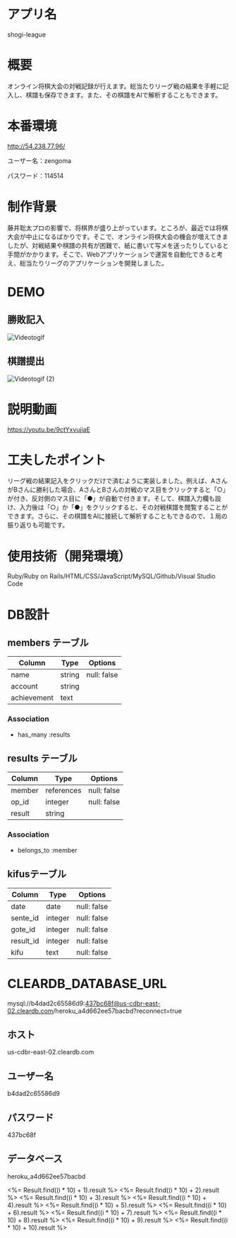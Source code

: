 # アプリ名
shogi-league

# 概要
<p>オンライン将棋大会の対戦記録が行えます。総当たりリーグ戦の結果を手軽に記入し、棋譜も保存できます。また、その棋譜をAIで解析することもできます。</p>

# 本番環境
http://54.238.77.96/
<p>ユーザー名：zengoma</p>
<p>パスワード：114514</p>

# 制作背景
<p>藤井聡太プロの影響で、将棋界が盛り上がっています。ところが、最近では将棋大会が中止になるばかりです。そこで、オンライン将棋大会の機会が増えてきましたが、対戦結果や棋譜の共有が困難で、紙に書いて写メを送ったりしていると手間がかかります。そこで、Webアプリケーションで運営を自動化できると考え、総当たりリーグのアプリケーションを開発しました。</p>

# DEMO
## 勝敗記入
![Videotogif](https://user-images.githubusercontent.com/69504629/96793385-3e8b3780-1437-11eb-83a0-7892946e01b3.gif)
## 棋譜提出
![Videotogif (2)](https://user-images.githubusercontent.com/69504629/97051907-04e33980-15bb-11eb-8bf2-7e9f397894ea.gif)

# 説明動画
https://youtu.be/9ctYxvujiaE

# 工夫したポイント
<p>リーグ戦の結果記入をクリックだけで済むように実装しました。例えば、AさんがBさんに勝利した場合、AさんとBさんの対戦のマス目をクリックすると「○」が付き、反対側のマス目に「●」が自動で付きます。そして、棋譜入力欄も設け、入力後は「○」か「●」をクリックすると、その対戦棋譜を閲覧することができます。さらに、その棋譜をAIに接続して解析することもできるので、１局の振り返りも可能です。</p>

# 使用技術（開発環境）
Ruby/Ruby on Rails/HTML/CSS/JavaScript/MySQL/Github/Visual Studio Code

# DB設計
## members テーブル

| Column      | Type   | Options     |
| ----------- | ------ | ----------- |
| name        | string | null: false |
| account     | string |             |
| achievement | text   |             |


### Association

- has_many :results

## results テーブル

| Column | Type       | Options     |
| ------ | ---------- | ----------- |
| member | references | null: false |
| op_id  | integer    | null: false |
| result | string     |             |

### Association

- belongs_to :member

## kifusテーブル

| Column    | Type    | Options     |
| --------- | ------- | ----------- |
| date      | date    | null: false |
| sente_id  | integer | null: false |
| gote_id   | integer | null: false |
| result_id | integer | null: false |
| kifu      | text    | null: false |

# CLEARDB_DATABASE_URL
mysql://b4dad2c65586d9:437bc68f@us-cdbr-east-02.cleardb.com/heroku_a4d662ee57bacbd?reconnect=true

## ホスト
us-cdbr-east-02.cleardb.com

## ユーザー名
b4dad2c65586d9

## パスワード
437bc68f

## データベース
heroku_a4d662ee57bacbd

<!-- <%# 10人 %> -->
<td id="op_<%= i + 1 %>_1" data-id="<%= (i * 10) + 1 %>_<%= (10 * (i * 10 + 1)) - (100 * i + (9 - i)) %>"><%= Result.find((i * 10) + 1).result %></td>
<td id="op_<%= i + 1 %>_2" data-id="<%= (i * 10) + 2 %>_<%= (10 * (i * 10 + 2)) - (100 * i + (9 - i)) %>"><%= Result.find((i * 10) + 2).result %></td>
<td id="op_<%= i + 1 %>_3" data-id="<%= (i * 10) + 3 %>_<%= (10 * (i * 10 + 3)) - (100 * i + (9 - i)) %>"><%= Result.find((i * 10) + 3).result %></td>
<td id="op_<%= i + 1 %>_4" data-id="<%= (i * 10) + 4 %>_<%= (10 * (i * 10 + 4)) - (100 * i + (9 - i)) %>"><%= Result.find((i * 10) + 4).result %></td>
<td id="op_<%= i + 1 %>_5" data-id="<%= (i * 10) + 5 %>_<%= (10 * (i * 10 + 5)) - (100 * i + (9 - i)) %>"><%= Result.find((i * 10) + 5).result %></td>
<td id="op_<%= i + 1 %>_6" data-id="<%= (i * 10) + 6 %>_<%= (10 * (i * 10 + 6)) - (100 * i + (9 - i)) %>"><%= Result.find((i * 10) + 6).result %></td>
<td id="op_<%= i + 1 %>_7" data-id="<%= (i * 10) + 7 %>_<%= (10 * (i * 10 + 7)) - (100 * i + (9 - i)) %>"><%= Result.find((i * 10) + 7).result %></td>
<td id="op_<%= i + 1 %>_8" data-id="<%= (i * 10) + 8 %>_<%= (10 * (i * 10 + 8)) - (100 * i + (9 - i)) %>"><%= Result.find((i * 10) + 8).result %></td>
<td id="op_<%= i + 1 %>_9" data-id="<%= (i * 10) + 9 %>_<%= (10 * (i * 10 + 9)) - (100 * i + (9 - i)) %>"><%= Result.find((i * 10) + 9).result %></td>
<td id="op_<%= i + 1 %>_10" data-id="<%= (i * 10) + 10 %>_<%= (10 * (i * 10 + 10)) - (100 * i + (9 - i)) %>"><%= Result.find((i * 10) + 10).result %></td>

<!-- <%# 11人 %>
<td id="op_<%= i + 1 %>_1" data-id="<%= (i * 11) + 1 %>_<%= (11 * (i * 11 + 1)) - (121 * i + (10 - i)) %>"><%= Result.find((i * 11) + 1).result %></td>
<td id="op_<%= i + 1 %>_2" data-id="<%= (i * 11) + 2 %>_<%= (11 * (i * 11 + 2)) - (121 * i + (10 - i)) %>"><%= Result.find((i * 11) + 2).result %></td>
<td id="op_<%= i + 1 %>_3" data-id="<%= (i * 11) + 3 %>_<%= (11 * (i * 11 + 3)) - (121 * i + (10 - i)) %>"><%= Result.find((i * 11) + 3).result %></td>
<td id="op_<%= i + 1 %>_4" data-id="<%= (i * 11) + 4 %>_<%= (11 * (i * 11 + 4)) - (121 * i + (10 - i)) %>"><%= Result.find((i * 11) + 4).result %></td>
<td id="op_<%= i + 1 %>_5" data-id="<%= (i * 11) + 5 %>_<%= (11 * (i * 11 + 5)) - (121 * i + (10 - i)) %>"><%= Result.find((i * 11) + 5).result %></td>
<td id="op_<%= i + 1 %>_6" data-id="<%= (i * 11) + 6 %>_<%= (11 * (i * 11 + 6)) - (121 * i + (10 - i)) %>"><%= Result.find((i * 11) + 6).result %></td>
<td id="op_<%= i + 1 %>_7" data-id="<%= (i * 11) + 7 %>_<%= (11 * (i * 11 + 7)) - (121 * i + (10 - i)) %>"><%= Result.find((i * 11) + 7).result %></td>
<td id="op_<%= i + 1 %>_8" data-id="<%= (i * 11) + 8 %>_<%= (11 * (i * 11 + 8)) - (121 * i + (10 - i)) %>"><%= Result.find((i * 11) + 8).result %></td>
<td id="op_<%= i + 1 %>_9" data-id="<%= (i * 11) + 9 %>_<%= (11 * (i * 11 + 9)) - (121 * i + (10 - i)) %>"><%= Result.find((i * 11) + 9).result %></td>
<td id="op_<%= i + 1 %>_10" data-id="<%= (i * 11) + 10 %>_<%= (11 * (i * 11 + 10)) - (121 * i + (10 - i)) %>"><%= Result.find((i * 11) + 10).result %></td>
<td id="op_<%= i + 1 %>_11" data-id="<%= (i * 11) + 11 %>_<%= (11 * (i * 11 + 11)) - (121 * i + (10 - i)) %>"><%= Result.find((i * 11) + 11).result %></td> -->

<!-- <%# 12人 %>
<td id="op_<%= i + 1 %>_1" data-id="<%= (i * 12) + 1 %>_<%= (12 * (i * 12 + 1)) - (144 * i + (11 - i)) %>"><%= Result.find((i * 12) + 1).result %></td>
<td id="op_<%= i + 1 %>_2" data-id="<%= (i * 12) + 2 %>_<%= (12 * (i * 12 + 2)) - (144 * i + (11 - i)) %>"><%= Result.find((i * 12) + 2).result %></td>
<td id="op_<%= i + 1 %>_3" data-id="<%= (i * 12) + 3 %>_<%= (12 * (i * 12 + 3)) - (144 * i + (11 - i)) %>"><%= Result.find((i * 12) + 3).result %></td>
<td id="op_<%= i + 1 %>_4" data-id="<%= (i * 12) + 4 %>_<%= (12 * (i * 12 + 4)) - (144 * i + (11 - i)) %>"><%= Result.find((i * 12) + 4).result %></td>
<td id="op_<%= i + 1 %>_5" data-id="<%= (i * 12) + 5 %>_<%= (12 * (i * 12 + 5)) - (144 * i + (11 - i)) %>"><%= Result.find((i * 12) + 5).result %></td>
<td id="op_<%= i + 1 %>_6" data-id="<%= (i * 12) + 6 %>_<%= (12 * (i * 12 + 6)) - (144 * i + (11 - i)) %>"><%= Result.find((i * 12) + 6).result %></td>
<td id="op_<%= i + 1 %>_7" data-id="<%= (i * 12) + 7 %>_<%= (12 * (i * 12 + 7)) - (144 * i + (11 - i)) %>"><%= Result.find((i * 12) + 7).result %></td>
<td id="op_<%= i + 1 %>_8" data-id="<%= (i * 12) + 8 %>_<%= (12 * (i * 12 + 8)) - (144 * i + (11 - i)) %>"><%= Result.find((i * 12) + 8).result %></td>
<td id="op_<%= i + 1 %>_9" data-id="<%= (i * 12) + 9 %>_<%= (12 * (i * 12 + 9)) - (144 * i + (11 - i)) %>"><%= Result.find((i * 12) + 9).result %></td>
<td id="op_<%= i + 1 %>_11" data-id="<%= (i * 12) + 10 %>_<%= (12 * (i * 12 + 10)) - (144 * i + (11 - i)) %>"><%= Result.find((i * 12) + 10).result %></td>
<td id="op_<%= i + 1 %>_12" data-id="<%= (i * 12) + 11 %>_<%= (12 * (i * 12 + 11)) - (144 * i + (11 - i)) %>"><%= Result.find((i * 12) + 11).result %></td>
<td id="op_<%= i + 1 %>_12" data-id="<%= (i * 12) + 12 %>_<%= (12 * (i * 12 + 12)) - (144 * i + (11 - i)) %>"><%= Result.find((i * 12) + 12).result %></td> -->

<!-- <%# 13人 %>
<td id="op_<%= i + 1 %>_1" data-id="<%= (i * 13) + 1 %>_<%= (13 * (i * 13 + 1)) - (169 * i + (12 - i)) %>"><%= Result.find((i * 13) + 1).result %></td>
<td id="op_<%= i + 1 %>_2" data-id="<%= (i * 13) + 2 %>_<%= (13 * (i * 13 + 2)) - (169 * i + (12 - i)) %>"><%= Result.find((i * 13) + 2).result %></td>
<td id="op_<%= i + 1 %>_3" data-id="<%= (i * 13) + 3 %>_<%= (13 * (i * 13 + 3)) - (169 * i + (12 - i)) %>"><%= Result.find((i * 13) + 3).result %></td>
<td id="op_<%= i + 1 %>_4" data-id="<%= (i * 13) + 4 %>_<%= (13 * (i * 13 + 4)) - (169 * i + (12 - i)) %>"><%= Result.find((i * 13) + 4).result %></td>
<td id="op_<%= i + 1 %>_5" data-id="<%= (i * 13) + 5 %>_<%= (13 * (i * 13 + 5)) - (169 * i + (12 - i)) %>"><%= Result.find((i * 13) + 5).result %></td>
<td id="op_<%= i + 1 %>_6" data-id="<%= (i * 13) + 6 %>_<%= (13 * (i * 13 + 6)) - (169 * i + (12 - i)) %>"><%= Result.find((i * 13) + 6).result %></td>
<td id="op_<%= i + 1 %>_7" data-id="<%= (i * 13) + 7 %>_<%= (13 * (i * 13 + 7)) - (169 * i + (12 - i)) %>"><%= Result.find((i * 13) + 7).result %></td>
<td id="op_<%= i + 1 %>_8" data-id="<%= (i * 13) + 8 %>_<%= (13 * (i * 13 + 8)) - (169 * i + (12 - i)) %>"><%= Result.find((i * 13) + 8).result %></td>
<td id="op_<%= i + 1 %>_9" data-id="<%= (i * 13) + 9 %>_<%= (13 * (i * 13 + 9)) - (169 * i + (12 - i)) %>"><%= Result.find((i * 13) + 9).result %></td>
<td id="op_<%= i + 1 %>_10" data-id="<%= (i * 13) + 10 %>_<%= (13 * (i * 13 + 10)) - (169 * i + (12 - i)) %>"><%= Result.find((i * 13) + 10).result %></td>
<td id="op_<%= i + 1 %>_11" data-id="<%= (i * 13) + 11 %>_<%= (13 * (i * 13 + 11)) - (169 * i + (12 - i)) %>"><%= Result.find((i * 13) + 11).result %></td>
<td id="op_<%= i + 1 %>_12" data-id="<%= (i * 13) + 12 %>_<%= (13 * (i * 13 + 12)) - (169 * i + (12 - i)) %>"><%= Result.find((i * 13) + 12).result %></td>
<td id="op_<%= i + 1 %>_13" data-id="<%= (i * 13) + 13 %>_<%= (13 * (i * 13 + 13)) - (169 * i + (12 - i)) %>"><%= Result.find((i * 13) + 13).result %></td> -->